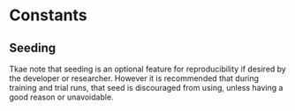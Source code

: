 # Constants

## Seeding
Tkae note that seeding is an optional feature for reproducibility if desired by the developer or researcher. However it is recommended that during training and trial runs, that seed is discouraged from using, unless having a good reason or unavoidable.
